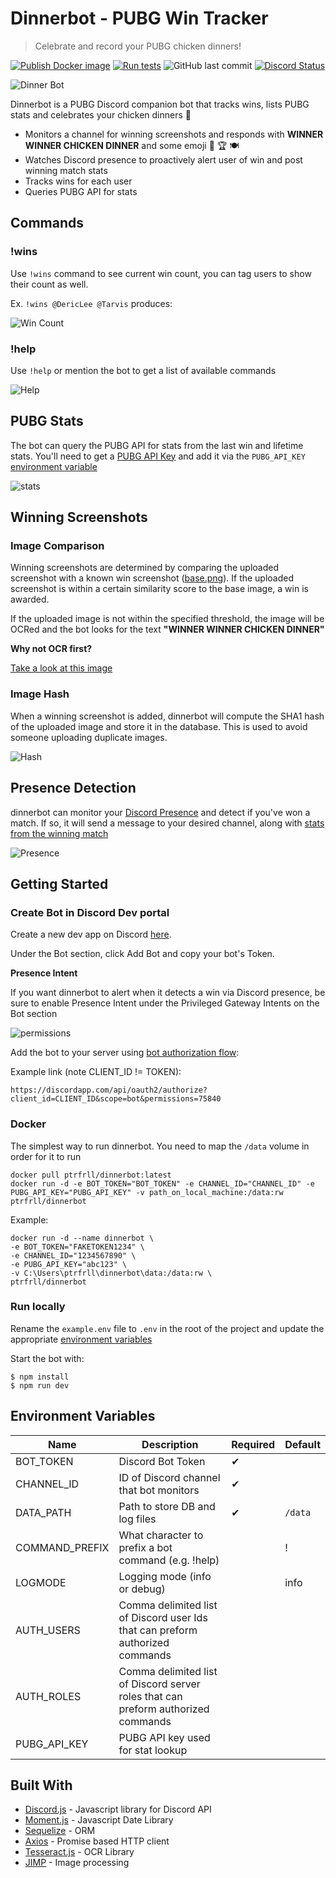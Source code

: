 # Dinnerbot - PUBG Win Tracker

> Celebrate and record your PUBG chicken dinners!

[![Publish Docker image](https://github.com/PTRFRLL/dinnerbot/workflows/Publish%20Docker%20image/badge.svg)](https://github.com/PTRFRLL/dinnerbot/actions/workflows/main.yml)
[![Run tests](https://github.com/PTRFRLL/dinnerbot/actions/workflows/node.yml/badge.svg)](https://github.com/PTRFRLL/dinnerbot/actions/workflows/node.yml)
![GitHub last commit](https://img.shields.io/github/last-commit/PTRFRLL/dinnerbot.svg)
[![Discord Status](https://discordapp.com/api/guilds/144143242928193537/embed.png)](https://discord.gg)

![Dinner Bot](examples/winner.gif)

Dinnerbot is a PUBG Discord companion bot that tracks wins, lists PUBG stats and celebrates your chicken dinners 🥳

- Monitors a channel for winning screenshots and responds with **WINNER WINNER CHICKEN DINNER** and some emoji 🐔 🏆 🍽
- Watches Discord presence to proactively alert user of win and post winning match stats
- Tracks wins for each user
- Queries PUBG API for stats

## Commands

### !wins

Use `!wins` command to see current win count, you can tag users to show their count as well.

Ex. `!wins @DericLee @Tarvis` produces:

![Win Count](examples/wins.png)

### !help

Use `!help` or mention the bot to get a list of available commands

![Help](examples/help.png)

## PUBG Stats

The bot can query the PUBG API for stats from the last win and lifetime stats. You'll need to get a [PUBG API Key](https://developer.pubg.com/) and add it via the `PUBG_API_KEY` [environment variable](#Environment-Variables)

![stats](examples/stats.png)

## Winning Screenshots

### Image Comparison

Winning screenshots are determined by comparing the uploaded screenshot with a known win screenshot ([base.png](./data/img/base.png)). If the uploaded screenshot is within a certain similarity score to the base image, a win is awarded.

If the uploaded image is not within the specified threshold, the image will be OCRed and the bot looks for the text **"WINNER WINNER CHICKEN DINNER"**

**Why not OCR first?**

[Take a look at this image](./tests/fail.png)

### Image Hash

When a winning screenshot is added, dinnerbot will compute the SHA1 hash of the uploaded image and store it in the database. This is used to avoid someone uploading duplicate images.

![Hash](examples/dupe.png)

## Presence Detection

dinnerbot can monitor your [Discord Presence](https://discord.com/developers/docs/rich-presence/how-to#so-what-is-it) and detect if you've won a match. If so, it will send a message to your desired channel, along with [stats from the winning match](#PUBG-Stats)

![Presence](examples/presence.png)

## Getting Started

### Create Bot in Discord Dev portal

Create a new dev app on Discord [here](https://discordapp.com/developers/applications/me).

Under the Bot section, click Add Bot and copy your bot's Token.

**Presence Intent**

If you want dinnerbot to alert when it detects a win via Discord presence, be sure to enable Presence Intent under the Privileged Gateway Intents on the Bot section

![permissions](examples/perm.png)

Add the bot to your server using [bot authorization flow](https://discordapp.com/developers/docs/topics/oauth2#bots):

Example link (note CLIENT_ID != TOKEN):

```
https://discordapp.com/api/oauth2/authorize?client_id=CLIENT_ID&scope=bot&permissions=75840
```

### Docker

The simplest way to run dinnerbot. You need to map the `/data` volume in order for it to run

```
docker pull ptrfrll/dinnerbot:latest
docker run -d -e BOT_TOKEN="BOT_TOKEN" -e CHANNEL_ID="CHANNEL_ID" -e PUBG_API_KEY="PUBG_API_KEY" -v path_on_local_machine:/data:rw ptrfrll/dinnerbot
```

Example:

```
docker run -d --name dinnerbot \
-e BOT_TOKEN="FAKETOKEN1234" \
-e CHANNEL_ID="1234567890" \
-e PUBG_API_KEY="abc123" \
-v C:\Users\ptrfrll\dinnerbot\data:/data:rw \
ptrfrll/dinnerbot
```

### Run locally

Rename the `example.env` file to `.env` in the root of the project and update the appropriate [environment variables](#Environment-Variables)

Start the bot with:

```
$ npm install
$ npm run dev
```

## Environment Variables

| Name           | Description                                                                       | Required | Default |
| -------------- | --------------------------------------------------------------------------------- | -------- | ------- |
| BOT_TOKEN      | Discord Bot Token                                                                 | ✔        |         |
| CHANNEL_ID     | ID of Discord channel that bot monitors                                           | ✔        |         |
| DATA_PATH      | Path to store DB and log files                                                    | ✔        | `/data` |
| COMMAND_PREFIX | What character to prefix a bot command (e.g. !help)                               |          | !       |
| LOGMODE        | Logging mode (info or debug)                                                      |          | info    |
| AUTH_USERS     | Comma delimited list of Discord user Ids that can preform authorized commands     |          |         |
| AUTH_ROLES     | Comma delimited list of Discord server roles that can preform authorized commands |          |         |
| PUBG_API_KEY   | PUBG API key used for stat lookup                                                 |          |         |

## Built With

- [Discord.js](https://discord.js.org/#/) - Javascript library for Discord API
- [Moment.js](https://momentjs.com/) - Javascript Date Library
- [Sequelize](http://docs.sequelizejs.com/) - ORM
- [Axios](https://github.com/axios/axios) - Promise based HTTP client
- [Tesseract.js](https://github.com/naptha/tesseract.js) - OCR Library
- [JIMP](https://github.com/oliver-moran/jimp) - Image processing
